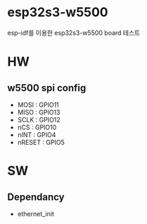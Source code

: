 # esp32s3-w5500

esp-idf를 이용한 esp32s3-w5500 board 테스트

# HW

## w5500 spi config

- MOSI : GPIO11
- MISO : GPIO13
- SCLK : GPIO12
- nCS : GPIO10
- nINT : GPIO4
- nRESET : GPIO5

# SW

## Dependancy

- ethernet_init
